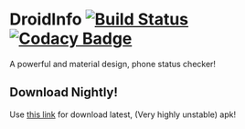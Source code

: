 # DroidInfo [![Build Status](https://travis-ci.com/k4ppaj/DroidInfo.svg?token=7MBxtqGZzGucs8zo21yy&branch=master)](https://travis-ci.com/k4ppaj/DroidInfo) [![Codacy Badge](https://api.codacy.com/project/badge/Grade/69de0c2e1fe346eeab9a45c6d5b271b5)](https://www.codacy.com?utm_source=github.com&amp;utm_medium=referral&amp;utm_content=k4ppaj/DroidInfo&amp;utm_campaign=Badge_Grade)

A powerful and material design, phone status checker!

## Download Nightly!

Use [this link](https://k4ppaj.github.io/DroidInfo/download.html) for download latest, (Very highly unstable) apk!
